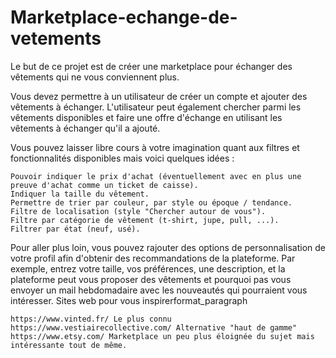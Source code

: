 # Marketplace-echange-de-vetements
Le but de ce projet est de créer une marketplace pour échanger des vêtements qui ne vous conviennent plus.

Vous devez permettre à un utilisateur de créer un compte et ajouter des vêtements à échanger. L'utilisateur peut également chercher parmi les vêtements disponibles et faire une offre d'échange en utilisant les vêtements à échanger qu'il a ajouté.

Vous pouvez laisser libre cours à votre imagination quant aux filtres et fonctionnalités disponibles mais voici quelques idées :

    Pouvoir indiquer le prix d'achat (éventuellement avec en plus une preuve d'achat comme un ticket de caisse).
    Indiquer la taille du vêtement.
    Permettre de trier par couleur, par style ou époque / tendance.
    Filtre de localisation (style "Chercher autour de vous").
    Filtre par catégorie de vêtement (t-shirt, jupe, pull, ...).
    Filtrer par état (neuf, usé).

Pour aller plus loin, vous pouvez rajouter des options de personnalisation de votre profil afin d'obtenir des recommandations de la plateforme. Par exemple, entrez votre taille, vos préférences, une description, et la plateforme peut vous proposer des vêtements et pourquoi pas vous envoyer un mail hebdomadaire avec les nouveautés qui pourraient vous intéresser.
Sites web pour vous inspirerformat_paragraph

    https://www.vinted.fr/ Le plus connu
    https://www.vestiairecollective.com/ Alternative "haut de gamme"
    https://www.etsy.com/ Marketplace un peu plus éloignée du sujet mais intéressante tout de même.

